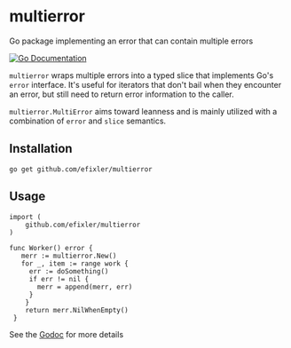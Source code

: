 # multierror
Go package implementing an error that can contain multiple errors

[![Go Documentation](http://img.shields.io/badge/go-documentation-blue.svg?style=flat-square)][godocs]

[godocs]: https://godoc.org/github.com/efixler/multierror

`multierror` wraps multiple errors into a typed slice that implements Go's `error` interface. It's useful
for iterators that don't bail when they encounter an error, but still need to return error information
to the caller.

`multierror.MultiError` aims toward leanness and is mainly utilized with a combination of `error` and 
`slice` semantics.


## Installation

`go get github.com/efixler/multierror`

## Usage

````
import (
	github.com/efixler/multierror
)

func Worker() error {
   merr := multierror.New()
   for _, item := range work {
	 err := doSomething()
	 if err != nil {
	   merr = append(merr, err)
	 }
    }
    return merr.NilWhenEmpty()
 }
 ````

See the [Godoc]() for more details 

